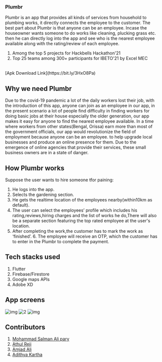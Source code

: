 ### Plumbr 
Plumbr is an app that provides all kinds of services from household to plumbing  works, it directly connects the employee to the customer. The best part about  Plumbr is that anyone can be an employee. 
Incase the houseowner wants someone to do works like cleaning, plucking grass  etc. then he can directly log into the app and see who is the nearest employee  available along with the rating/review of each employee. 

1. Among the top 5 projects for Hackbells Hackathon'21
2. Top 25 teams among 300+ participants for IBETO'21 by Excel MEC
</br>
[Apk Download Link](https://bit.ly/3HxO8Pa)

## Why we need Plumbr 
Due to the covid-19 pandemic a lot of the daily workers lost their job, with the  introduction of this app, anyone can join as an employee in our app, in the present  scenario a lot of people find difficulty in finding workers for doing basic jobs at  their house especially the older generation, our app makes it easy for anyone to  find the nearest employee available. 
In a time where workers from other states(Bengal, Orissa) earn more than most of  the government officials, our app would revolutionize the field of employment  because anyone can be an employee. to help upgrade local businesses and  produce an online presence for them. Due to the emergence of online agencies  that provide their services, these small business owners are in a state of danger.

## How Plumbr works 
Suppose the user wants to hire someone tfor paining:
1. He logs into the app. 
2. Selects the gardening section. 
3. He gets the realtime location of the employees nearby(within10km as  default). 
4. The user can select the employees’ profile which includes his  rating,reviews,hiring charges and the list of works he do,There will also be a  separate section featuring the top rated employee at the user's location. 
5. After completing the work,the customer has to mark the work as ‘finished’. 6. The employee will receive an OTP, which the customer has to enter in the  Plumbr to complete the payment. 

## Tech stacks used
1. Flutter
2. Firebase/Firestore
3. Google maps APIs
4. Adobe XD

## App screens
![img](https://user-images.githubusercontent.com/75473780/152063368-9ce59ddd-140e-4893-a5c9-d01ab2a292b4.jpg)
![2](https://user-images.githubusercontent.com/75473780/152063542-2a8e1cb7-3abb-4a2b-a428-b5d3b4fc8b37.jpg)
![img](https://user-images.githubusercontent.com/75473780/152063391-8e1aca46-915f-423f-b82e-7c52f1afb1a1.jpg)

## Contributors
1. [Mohammad Salman Ali pary](https://github.com/salmanpary)
2. [Athul Reji](https://github.com/athulreji)
3. [Amjad Ali](https://github.com/I-Am-Blind)
4. [Adithya Kartha](https://github.com/adithyakartha)
